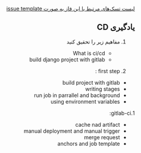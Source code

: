 <div dir="rtl" align='right'>


[لیست تسک‌های مرتبط با این فاز به صورت issue template](./issue-template-Phase08.md)

## یادگیری CD

1. مفاهیم زیر را تحقیق کنید
    - What is ci/cd
    - build django project with gitlab
    
1. first step :
  - build project with gitlab
  - writing stages
  - run job in parrallel and background
  - using environment variables

1.gitlab-ci:
  - cache nad artifact
  - manual deployment and manual trigger
  - merge request
  - anchors and job template
